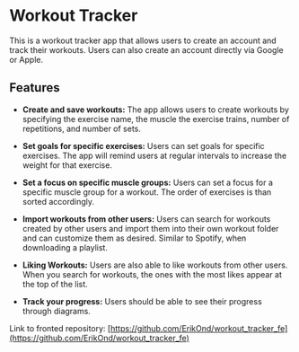 # Workout Tracker

This is a workout tracker app that allows users to create an account and track their workouts. Users can also create an account directly via Google or Apple.

## Features

- **Create and save workouts:** The app allows users to create workouts by specifying the exercise name, the muscle the exercise trains, number of repetitions, and number of sets.

- **Set goals for specific exercises:** Users can set goals for specific exercises. The app will remind users at regular intervals to increase the weight for that exercise.

- **Set a focus on specific muscle groups:** Users can set a focus for a specific muscle group for a workout. The order of exercises is than sorted accordingly.

- **Import workouts from other users:** Users can search for workouts created by other users and import them into their own workout folder and can customize them as desired. Similar to Spotify, when downloading a playlist.

- **Liking Workouts:** Users are also able to like workouts from other users. When you search for workouts, the ones with the most likes appear at the top of the list.

- **Track your progress:** Users should be able to see their progress through diagrams.

Link to fronted repository: [https://github.com/ErikOnd/workout_tracker_fe](https://github.com/ErikOnd/workout_tracker_fe)
